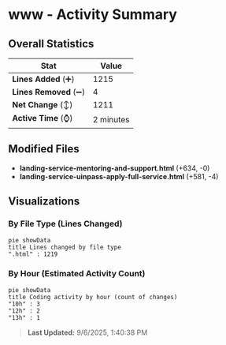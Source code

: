 # www - Activity Summary 

## Overall Statistics

| Stat                   | Value                                                             |
| ---------------------- | ----------------------------------------------------------------- |
| **Lines Added** (➕)   | 1215                                          |
| **Lines Removed** (➖) | 4                                        |
| **Net Change** (↕)    | 1211                |
| **Active Time** (⌚)   | 2 minutes |


## Modified Files
- **landing-service-mentoring-and-support.html** (+634, -0)
- **landing-service-uinpass-apply-full-service.html** (+581, -4)

## Visualizations

### By File Type (Lines Changed)

```mermaid
pie showData
title Lines changed by file type
".html" : 1219
```

### By Hour (Estimated Activity Count)

```mermaid
pie showData
title Coding activity by hour (count of changes)
"10h" : 3
"12h" : 2
"13h" : 1
```


> **Last Updated:** 9/6/2025, 1:40:38 PM